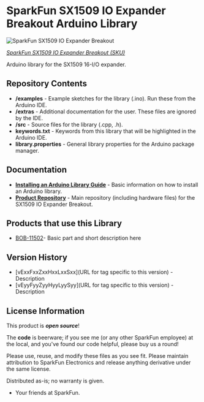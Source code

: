 SparkFun SX1509 IO Expander Breakout Arduino Library
========================================

![SparkFun SX1509 IO Expander Breakout](https://cdn.sparkfun.com//assets/parts/7/4/0/1/11502-01.jpg)

[*SparkFun SX1509 IO Expander Breakout (SKU)*](https://www.sparkfun.com/products/retired/11502)

Arduino library for the SX1509 16-I/O expander.

Repository Contents
-------------------

* **/examples** - Example sketches for the library (.ino). Run these from the Arduino IDE.
* **/extras** - Additional documentation for the user. These files are ignored by the IDE.
* **/src** - Source files for the library (.cpp, .h).
* **keywords.txt** - Keywords from this library that will be highlighted in the Arduino IDE.
* **library.properties** - General library properties for the Arduino package manager.

Documentation
--------------

* **[Installing an Arduino Library Guide](https://learn.sparkfun.com/tutorials/installing-an-arduino-library)** - Basic information on how to install an Arduino library.
* **[Product Repository](https://github.com/sparkfun/SX1509_IO-Expander)** - Main repository (including hardware files) for the SX1509 IO Expander Breakout.

Products that use this Library
---------------------------------

* [BOB-11502](https://www.sparkfun.com/products/retired/11502)- Basic part and short description here

Version History
---------------

* [vExxFxxZxxHxxLxxSxx](URL for tag specific to this version) - Description
* [vEyyFyyZyyHyyLyySyy](URL for tag specific to this version) - Description

License Information
-------------------

This product is _**open source**_!

The **code** is beerware; if you see me (or any other SparkFun employee) at the local, and you've found our code helpful, please buy us a round!

Please use, reuse, and modify these files as you see fit. Please maintain attribution to SparkFun Electronics and release anything derivative under the same license.

Distributed as-is; no warranty is given.

- Your friends at SparkFun.
